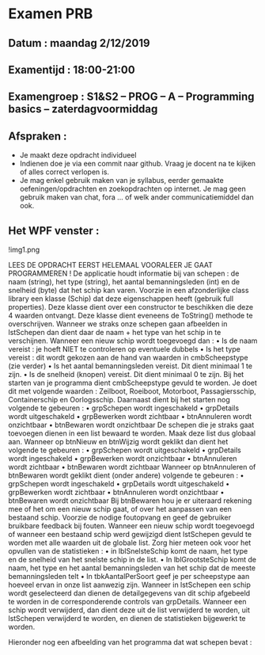 # Examen PRB 
## Datum : maandag 2/12/2019
## Examentijd : 18:00-21:00
## Examengroep : S1&S2 – PROG – A – Programming basics – zaterdagvoormiddag
## Afspraken :
-	Je maakt deze opdracht individueel
-	Indienen doe je via een commit naar github.  Vraag je docent na te kijken of alles correct verlopen is.
-	Je mag enkel gebruik maken van je syllabus, eerder gemaakte oefeningen/opdrachten en zoekopdrachten op internet.  Je mag geen gebruik maken van chat, fora … of welk ander communicatiemiddel dan ook.

## Het WPF venster :

!img1.png














LEES DE OPDRACHT EERST HELEMAAL VOORALEER JE GAAT PROGRAMMEREN !
De applicatie houdt informatie bij van schepen : de naam (string), het type (string), het aantal bemanningsleden (int) en de snelheid (byte) dat het schip kan varen.
Voorzie in een afzonderlijke class library een klasse (Schip) dat deze eigenschappen heeft (gebruik full properties).
Deze klasse dient over een constructor te beschikken die deze 4 waarden ontvangt.
Deze klasse dient eveneens de ToString() methode te overschrijven.  Wanneer we straks onze schepen gaan afbeelden in lstSchepen dan dient daar de naam + het type van het schip in te verschijnen.
Wanneer een nieuw schip wordt toegevoegd dan : 
•	Is de naam vereist : je hoeft NIET te controleren op eventuele dubbels
•	Is het type vereist : dit wordt gekozen aan de hand van waarden in cmbScheepstype (zie verder)
•	Is het aantal bemanningsleden vereist.  Dit dient minimaal 1 te zijn.
•	Is de snelheid (knopen) vereist.  Dit dient minimaal 0 te zijn.
Bij het starten van je programma dient cmbScheepstype gevuld te worden.  Je doet dit met volgende waarden : Zeilboot, Roeiboot, Motorboot, Passagiersschip, Containerschip en Oorlogsschip.
Daarnaast dient bij het starten nog volgende te gebeuren : 
•	grpSchepen wordt ingeschakeld
•	grpDetails wordt uitgeschakeld
•	grpBewerken wordt zichtbaar
•	btnAnnuleren wordt onzichtbaar
•	btnBewaren wordt onzichtbaar
De schepen die je straks gaat toevoegen dienen in een list bewaard te worden.  Maak deze list dus globaal aan.
Wanneer op btnNieuw en btnWijzig wordt geklikt dan dient het volgende te gebeuren : 
•	grpSchepen wordt uitgeschakeld
•	grpDetails wordt ingeschakeld
•	grpBewerken wordt onzichtbaar
•	btnAnnuleren wordt zichtbaar
•	btnBewaren wordt zichtbaar
Wanneer op btnAnnuleren of btnBewaren wordt geklikt dient (onder andere) volgende te gebeuren : 
•	grpSchepen wordt ingeschakeld
•	grpDetails wordt uitgeschakeld
•	grpBewerken wordt zichtbaar
•	btnAnnuleren wordt onzichtbaar
•	btnBewaren wordt onzichtbaar
Bij btnBewaren hou je er uiteraard rekening mee of het om een nieuw schip gaat, of over het aanpassen van een bestaand schip.
Voorzie de nodige foutopvang en geef de gebruiker bruikbare feedback bij fouten.
Wanneer een nieuw schip wordt toegevoegd of wanneer een bestaand schip werd gewijzigd dient lstSchepen gevuld te worden met alle waarden uit de globale list.
Zorg hier meteen ook voor het opvullen van de statistieken : 
•	in lblSnelsteSchip komt de naam, het type en de snelheid van het snelste schip in de list.
•	In lblGrootsteSchip komt de naam, het type en het aantal bemanningsleden van het schip dat de meeste bemanningsleden telt
•	In tbkAantalPerSoort geef je per scheepstype aan hoeveel ervan in onze list aanwezig zijn.
Wanneer in lstSchepen een schip wordt geselecteerd dan dienen de detailgegevens van dit schip afgebeeld te worden in de corresponderende controls van grpDetails.
Wanneer een schip wordt verwijderd, dan dient deze uit de list verwijderd te worden, uit lstSchepen verwijderd te worden, en dienen de statistieken bijgewerkt te worden.

Hieronder nog een afbeelding van het programma dat wat schepen bevat : 

 




